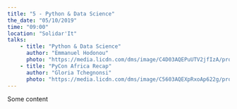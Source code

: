 ```yaml
---
title: "5 - Python & Data Science"
the_date: "05/10/2019"
time: "09:00"
location: "Solidar'It"
talks:
    - title: "Python & Data Science"
      author: "Emmanuel Hodonou"
      photo: "https://media.licdn.com/dms/image/C4D03AQEPuUTV2jfIzA/profile-displayphoto-shrink_200_200/0?e=1582156800&v=beta&t=VLqVJ3lptDrpCX2HxxaeuNskNMydGn-mBOSgS0ymXRw"
    - title: "PyCon Africa Recap"
      author: "Gloria Tchegnonsi"
      photo: "https://media.licdn.com/dms/image/C5603AQEXpRxoAp622g/profile-displayphoto-shrink_800_800/0?e=1582156800&v=beta&t=NKAPqyYjNc_mmu5GYg574afIaVl7VleoCAcDOqHwt54"
---
```


Some content